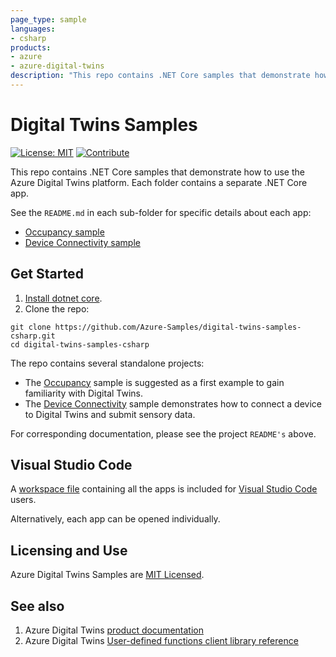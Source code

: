 ```yaml
---
page_type: sample
languages:
- csharp
products:
- azure
- azure-digital-twins
description: "This repo contains .NET Core samples that demonstrate how to use the Azure Digital Twins platform. Each folder contains a separate .NET Core app."
---
```


# Digital Twins Samples

[![License: MIT](https://img.shields.io/badge/License-MIT-yellow.svg)](https://opensource.org/licenses/MIT) [![Contribute](https://img.shields.io/badge/PR%27s-welcome-brightgreen.svg)](CONTRIBUTING.md)

This repo contains .NET Core samples that demonstrate how to use the Azure Digital Twins platform. Each folder contains a separate .NET Core app.  

See the `README.md` in each sub-folder for specific details about each app:

* [Occupancy sample](https://github.com/Azure-Samples/digital-twins-samples-csharp/tree/master/occupancy-quickstart/README.md)
* [Device Connectivity sample](https://github.com/Azure-Samples/digital-twins-samples-csharp/tree/master/device-connectivity/README.md)

## Get Started

1. [Install dotnet core](https://www.microsoft.com/net/download).
1. Clone the repo:

```shell
git clone https://github.com/Azure-Samples/digital-twins-samples-csharp.git
cd digital-twins-samples-csharp
```

The repo contains several standalone projects:

* The [Occupancy](https://github.com/Azure-Samples/digital-twins-samples-csharp/tree/master/occupancy-quickstart/README.md) sample is suggested as a first example to gain familiarity with Digital Twins.
* The [Device Connectivity](https://github.com/Azure-Samples/digital-twins-samples-csharp/tree/master/device-connectivity/README.md) sample demonstrates how to connect a device to Digital Twins and submit sensory data.

For corresponding documentation, please see the project `README's` above.

## Visual Studio Code

A [workspace file](./digital-twins-samples.code-workspace) containing all the apps is included for [Visual Studio Code](https://code.visualstudio.com/) users.

Alternatively, each app can be opened individually.

## Licensing and Use

Azure Digital Twins Samples are [MIT Licensed](./LICENSE.md).

## See also

1. Azure Digital Twins [product documentation](https://docs.microsoft.com/azure/digital-twins/)
1. Azure Digital Twins [User-defined functions client library reference](https://docs.microsoft.com/eazure/digital-twins/reference-user-defined-functions-client-library)
